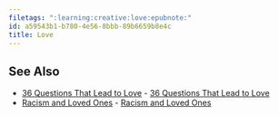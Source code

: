 ```yaml
---
filetags: ":learning:creative:love:epubnote:"
id: a59543b1-b780-4e56-8bbb-89b6659b8e4c
title: Love
---
```


## See Also

- [36 Questions That Lead to
  Love](../150-psychology-learning-creative-love-36-questions-that-leads-to-love) -
  [36 Questions That Lead to
  Love](id:a8f053b8-dd4a-45bf-a1a1-2bc2de799eb2)
- [Racism and Loved
  Ones](../300-social-science-comms-inclusion-racism-and-loved-ones) -
  [Racism and Loved Ones](id:79c336a6-48a4-436d-8a51-16b8243385e6)
